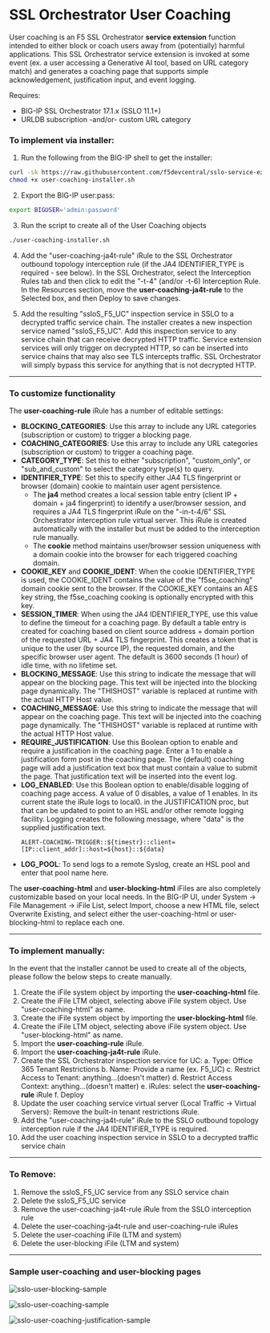 # SSL Orchestrator User Coaching

User coaching is an F5 SSL Orchestrator **service extension** function intended to either block or coach users away from (potentially) harmful applications. This SSL Orchestrator service extension is invoked at some event (ex. a user accessing a Generative AI tool, based on URL category match) and generates a coaching page that supports simple acknowledgement, justification input, and event logging.

Requires:
* BIG-IP SSL Orchestrator 17.1.x (SSLO 11.1+)
* URLDB subscription -and/or- custom URL category

### To implement via installer:
1. Run the following from the BIG-IP shell to get the installer:
  ```bash
  curl -sk https://raw.githubusercontent.com/f5devcentral/sslo-service-extensions/refs/heads/main/user-coaching/user-coaching-installer.sh -o user-coaching-installer.sh
  chmod +x user-coaching-installer.sh
  ```

2. Export the BIG-IP user:pass:
  ```bash
  export BIGUSER='admin:password'
  ```

3. Run the script to create all of the User Coaching objects
  ```bash
  ./user-coaching-installer.sh
  ```

4. Add the "user-coaching-ja4t-rule" iRule to the SSL Orchestrator outbound topology interception rule (if the JA4 IDENTIFIER_TYPE is required - see below). In the SSL Orchestrator, select the Interception Rules tab and then click to edit the "-t-4" (and/or -t-6) Interception Rule. In the Resources section, move the **user-coaching-ja4t-rule** to the Selected box, and then Deploy to save changes.

5. Add the resulting "ssloS_F5_UC" inspection service in SSLO to a decrypted traffic service chain. The installer creates a new inspection service named "ssloS_F5_UC". Add this inspection service to any service chain that can receive decrypted HTTP traffic. Service extension services will only trigger on decrypted HTTP, so can be inserted into service chains that may also see TLS intercepts traffic. SSL Orchestrator will simply bypass this service for anything that is not decrypted HTTP.


------
### To customize functionality
The **user-coaching-rule** iRule has a number of editable settings:

* **BLOCKING_CATEGORIES**: Use this array to include any URL categories (subscription or custom) to trigger a blocking page.
* **COACHING_CATEGORIES**: Use this array to include any URL categories (subscription or custom) to trigger a coaching page.
* **CATEGORY_TYPE**: Set this to either "subscription", "custom_only", or "sub_and_custom" to select the category type(s) to query.
* **IDENTIFIER_TYPE**: Set this to specify either JA4 TLS fingerprint or browser (domain) cookie to maintain user agent persistence.
  * The **ja4** method creates a local session table entry (client IP + domain + ja4 fingerprint) to identify a user/browser session, and requires a JA4
    TLS fingerprint iRule on the "-in-t-4/6" SSL Orchestrator interception rule virtual server. This iRule is created automatically with the installer but
    must be added to the interception rule manually.
  * The **cookie** method maintains user/browser session uniqueness with a domain cookie into the browser for each triggered coaching domain.
* **COOKIE_KEY** and **COOKIE_IDENT**: When the cookie IDENTIFIER_TYPE is used, the COOKIE_IDENT contains the value of the "f5se_coaching" domain cookie sent to the browser. If the COOKIE_KEY contains an AES key string, the f5se_coaching cooking is optionally encrypted with this key.
* **SESSION_TIMER**: When using the JA4 IDENTIFIER_TYPE, use this value to define the timeout for a coaching page. By default a table entry is created for coaching based on client source address + domain portion of the requested URL + JA4 TLS fingerprint. This creates a token that is unique to the user (by source IP), the requested domain, and the specific browser user agent. The default is 3600 seconds (1 hour) of idle time, with no lifetime set.
* **BLOCKING_MESSAGE**: Use this string to indicate the message that will appear on the blocking page. This text will be injected into the blocking page dynamically. The "THISHOST" variable is replaced at runtime with the actual HTTP Host value.
* **COACHING_MESSAGE**: Use this string to indicate the message that will appear on the coaching page. This text will be injected into the coaching page dynamically. The "THISHOST" variable is replaced at runtime with the actual HTTP Host value.
* **REQUIRE_JUSTIFICATION**: Use this Boolean option to enable and require a justification in the coaching page. Enter a 1 to enable a justification form post in the coaching page. The (default) coaching page will add a justification text box that must contain a value to submit the page. That justification text will be inserted into the event log.
* **LOG_ENABLED**: Use this Boolean option to enable/disable logging of coaching page access. A value of 0 disables, a value of 1 enables. In its current state the iRule logs  to local0. in the JUSTIFICATION proc, but that can be updated to point to an HSL and/or other remote logging facility. Logging creates the following message, where "data" is the supplied justification text.
  ```
  ALERT-COACHING-TRIGGER::${timestr}::client=[IP::client_addr]::host=${host}::${data}
  ```
* **LOG_POOL**: To send logs to a remote Syslog, create an HSL pool and enter that pool name here.

The **user-coaching-html** and **user-blocking-html** iFiles are also completely customizable based on your local needs. In the BIG-IP UI, under System -> File Management -> iFile List, select Import, choose a new HTML file, select Overwrite Existing, and select either the user-coaching-html or user-blocking-html to replace each one.

------
### To implement manually:
In the event that the installer cannot be used to create all of the objects, please follow the below steps to create manually.

1. Create the iFile system object by importing the **user-coaching-html** file.
2. Create the iFile LTM object, selecting above iFile system object. Use "user-coaching-html" as name.
3. Create the iFile system object by importing the **user-blocking-html** file.
4. Create the iFile LTM object, selecting above iFile system object. Use "user-blocking-html" as name.
5. Import the **user-coaching-rule** iRule.
6. Import the **user-coaching-ja4t-rule** iRule.
7. Create the SSL Orchestrator inspection service for UC:
   a. Type: Office 365 Tenant Restrictions
   b. Name: Provide a name (ex. F5_UC)
   c. Restrict Access to Tenant: anything...(doesn't matter)
   d. Restrict Access Context: anything...(doesn't matter)
   e. iRules: select the **user-coaching-rule** iRule
   f. Deploy
8. Update the user coaching service virtual server (Local Traffic -> Virtual Servers): Remove the built-in tenant restrictions iRule.
9. Add the "user-coaching-ja4t-rule" iRule to the SSLO outbound topology interception rule if the JA4 IDENTIFIER_TYPE is required.
10. Add the user coaching inspection service in SSLO to a decrypted traffic service chain


------
### To Remove:

1. Remove the ssloS_F5_UC service from any SSLO service chain
2. Delete the ssloS_F5_UC service
3. Remove the user-coaching-ja4t-rule iRule from the SSLO interception rule
4. Delete the user-coaching-ja4t-rule and user-coaching-rule iRules
5. Delete the user-coaching iFile (LTM and system)
6. Delete the user-blocking iFile (LTM and system)

------
### Sample user-coaching and user-blocking pages
![sslo-user-blocking-sample](https://github.com/user-attachments/assets/0a63852e-0c09-453d-b0ea-660d7fe078dd)

![sslo-user-coaching-sample](https://github.com/user-attachments/assets/c3007f38-0fab-4d64-8d04-f4bac1588dc7)

![sslo-user-coaching-justification-sample](https://github.com/user-attachments/assets/7ac81fb9-6faa-418e-a956-a304cf4791ae)

